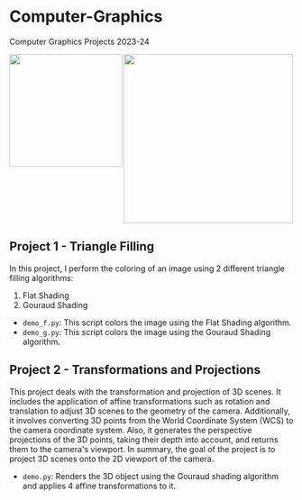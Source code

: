 # Computer-Graphics 
 Computer Graphics Projects 2023-24 
 
 <img width="200" align="left" src="https://github.com/user-attachments/assets/0786e94c-2005-4446-ae5d-7eaf01e45680" /> 
 <img width="300" align="center" src="https://github.com/user-attachments/assets/6d4252e0-1b34-465e-b70e-cc06de976300" />

 ## Project 1 - Triangle Filling  
 In this project, I perform the coloring of an image using 2 different triangle filling algorithms:
 1. Flat Shading
 2. Gouraud Shading
    
 * `demo_f.py`: This script colors the image using the Flat Shading algorithm. 
 * `demo_g.py`: This script colors the image using the Gouraud Shading algorithm.

## Project 2 - Transformations and Projections
This project deals with the transformation and projection of 3D scenes. It includes the application of affine transformations such as rotation and translation to adjust 3D scenes to the geometry of the camera. Additionally, it involves converting 3D points from the World Coordinate System (WCS) to the camera coordinate system. Also, it generates the perspective projections of the 3D points, taking their depth into account, and returns them to the camera's viewport. In summary, the goal of the project is to project 3D scenes onto the 2D viewport of the camera.

* `demo.py`: Renders the 3D object using the Gouraud shading algorithm and applies 4 affine transformations to it.
